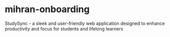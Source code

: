 # mihran-onboarding
StudySync - a sleek and user-friendly web application designed to enhance productivity and focus for students and lifelong learners
